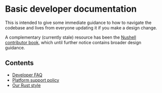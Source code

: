 # Basic developer documentation

This is intended to give some immediate guidance to how to navigate the codebase and lives from everyone updating it if you make a design change.

A complementary (currently stale) resource has been the [Nushell contributor book](https://www.nushell.sh/contributor-book/), which until further notice contains broader design guidance.

## Contents

- [Developer FAQ](FAQ.md)
- [Platform support policy](PLATFORM_SUPPORT.md)
- [Our Rust style](devdocs/rust_style.md)
